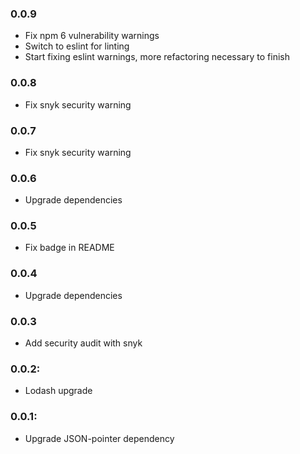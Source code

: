 ### 0.0.9
- Fix npm 6 vulnerability warnings
- Switch to eslint for linting
- Start fixing eslint warnings, more refactoring necessary to finish

### 0.0.8
- Fix snyk security warning

### 0.0.7
- Fix snyk security warning

### 0.0.6
- Upgrade dependencies

### 0.0.5
- Fix badge in README

### 0.0.4
- Upgrade dependencies

### 0.0.3
- Add security audit with snyk

### 0.0.2:
- Lodash upgrade

### 0.0.1:
- Upgrade JSON-pointer dependency
